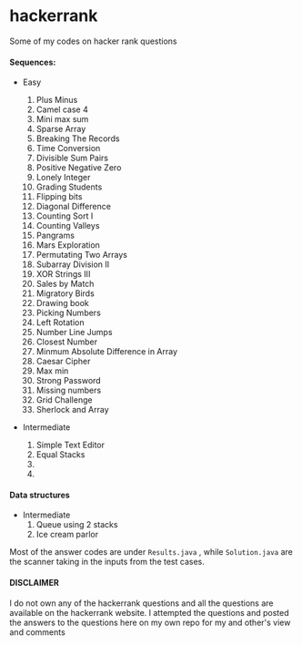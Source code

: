# hackerrank
Some of my codes on hacker rank questions

#### Sequences:
-  Easy
      1) Plus Minus
      2) Camel case 4
      3) Mini max sum
      4) Sparse Array
      5) Breaking The Records
      6) Time Conversion
      7) Divisible Sum Pairs
      8) Positive Negative Zero
      9) Lonely Integer
      10) Grading Students
      11) Flipping bits
      12) Diagonal Difference
      13) Counting Sort I
      14) Counting Valleys
      15) Pangrams
      16) Mars Exploration
      17) Permutating Two Arrays
      18) Subarray Division II
      19) XOR Strings III
      20) Sales by Match
      21) Migratory Birds
      22) Drawing book
      23) Picking Numbers
      24) Left Rotation
      25) Number Line Jumps
      26) Closest Number
      27) Minmum Absolute Difference in Array
      28) Caesar Cipher
      29) Max min
      30) Strong Password
      31) Missing numbers
      32) Grid Challenge
      33) Sherlock and Array

-  Intermediate
      1) Simple Text Editor
      2) Equal Stacks
      3) 
      4) 


#### Data structures

- Intermediate
    1) Queue using 2 stacks
    2) Ice cream parlor



Most of the answer codes are under ```Results.java``` , while ```Solution.java``` are the scanner taking in the inputs from the test cases.

#### DISCLAIMER
I do not own any of the hackerrank questions and all the questions are available on the hackerrank website. I attempted the questions and posted the answers to the questions here on my own repo for my and other's view and comments
